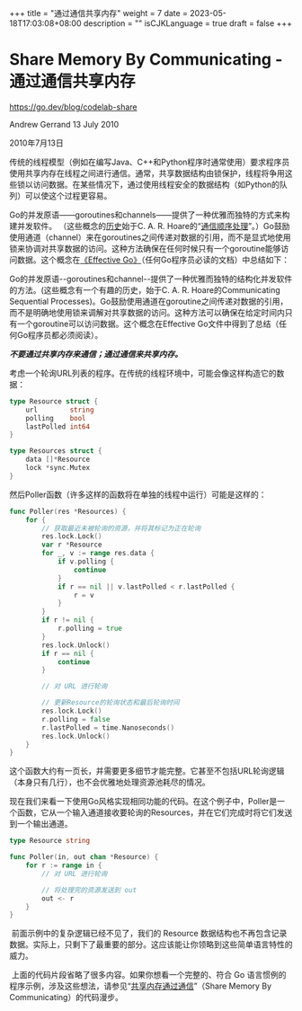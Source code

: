 +++
title = "通过通信共享内存"
weight = 7
date = 2023-05-18T17:03:08+08:00
description = ""
isCJKLanguage = true
draft = false
+++

# Share Memory By Communicating - 通过通信共享内存

https://go.dev/blog/codelab-share

Andrew Gerrand
13 July 2010

2010年7月13日

​	传统的线程模型（例如在编写Java、C++和Python程序时通常使用）要求程序员使用共享内存在线程之间进行通信。通常，共享数据结构由锁保护，线程将争用这些锁以访问数据。在某些情况下，通过使用线程安全的数据结构（如Python的队列）可以使这个过程更容易。

​	Go的并发原语——goroutines和channels——提供了一种优雅而独特的方式来构建并发软件。 （这些概念的[历史](https://swtch.com/~rsc/thread/)始于C. A. R. Hoare的“[通信顺序处理](http://www.usingcsp.com/)”。）Go鼓励使用通道（channel）来在goroutines之间传递对数据的引用，而不是显式地使用锁来协调对共享数据的访问。这种方法确保在任何时候只有一个goroutine能够访问数据。这个概念在[《Effective Go》](https://go.dev/doc/effective_go.html)（任何Go程序员必读的文档）中总结如下：

Go的并发原语--goroutines和channel--提供了一种优雅而独特的结构化并发软件的方法。(这些概念有一个有趣的历史，始于C. A. R. Hoare的Communicating Sequential Processes)。Go鼓励使用通道在goroutine之间传递对数据的引用，而不是明确地使用锁来调解对共享数据的访问。这种方法可以确保在给定时间内只有一个goroutine可以访问数据。这个概念在Effective Go文件中得到了总结（任何Go程序员都必须阅读）。

​	***不要通过共享内存来通信；通过通信来共享内存。***

​	考虑一个轮询URL列表的程序。在传统的线程环境中，可能会像这样构造它的数据：

```go linenums="1"
type Resource struct {
    url        string
    polling    bool
    lastPolled int64
}

type Resources struct {
    data []*Resource
    lock *sync.Mutex
}
```

然后Poller函数（许多这样的函数将在单独的线程中运行）可能是这样的：

```go linenums="1"
func Poller(res *Resources) {
    for {
        // 获取最近未被轮询的资源，并将其标记为正在轮询
        res.lock.Lock()
        var r *Resource
        for _, v := range res.data {
            if v.polling {
                continue
            }
            if r == nil || v.lastPolled < r.lastPolled {
                r = v
            }
        }
        if r != nil {
            r.polling = true
        }
        res.lock.Unlock()
        if r == nil {
            continue
        }

        // 对 URL 进行轮询

        // 更新Resource的轮询状态和最后轮询时间
        res.lock.Lock()
        r.polling = false
        r.lastPolled = time.Nanoseconds()
        res.lock.Unlock()
    }
}
```

​	这个函数大约有一页长，并需要更多细节才能完整。它甚至不包括URL轮询逻辑（本身只有几行），也不会优雅地处理资源池耗尽的情况。

​	现在我们来看一下使用Go风格实现相同功能的代码。在这个例子中，Poller是一个函数，它从一个输入通道接收要轮询的Resources，并在它们完成时将它们发送到一个输出通道。

```go linenums="1"
type Resource string

func Poller(in, out chan *Resource) {
    for r := range in {
        // 对 URL 进行轮询

        // 将处理完的资源发送到 out
        out <- r
    }
}
```

​	前面示例中的复杂逻辑已经不见了，我们的 Resource 数据结构也不再包含记录数据。实际上，只剩下了最重要的部分。这应该能让你领略到这些简单语言特性的威力。

​	上面的代码片段省略了很多内容。如果你想看一个完整的、符合 Go 语言惯例的程序示例，涉及这些想法，请参见“[共享内存通过通信](https://go.dev/doc/codewalk/sharemem/)”（Share Memory By Communicating）的代码漫步。
